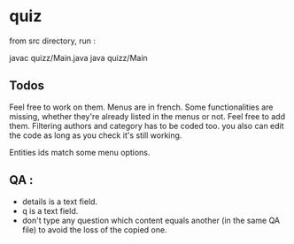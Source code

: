 # quiz

from src directory, run :

javac quizz/Main.java
java quizz/Main

## Todos

Feel free to work on them.
Menus are in french.
Some functionalities are missing, whether they're already listed in the menus or not. Feel free to add them. Filtering authors and category has to be coded too.
you also can edit the code as long as you check it's still working.

Entities ids match some menu options. 

## QA :
 - details is a text field.
 - q is a text field.
 - don't type any question which content equals another (in the same QA file) to avoid the loss of the copied one.